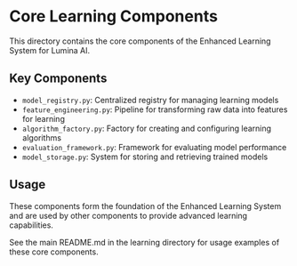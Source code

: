 # Core Learning Components

This directory contains the core components of the Enhanced Learning System for Lumina AI.

## Key Components

- `model_registry.py`: Centralized registry for managing learning models
- `feature_engineering.py`: Pipeline for transforming raw data into features for learning
- `algorithm_factory.py`: Factory for creating and configuring learning algorithms
- `evaluation_framework.py`: Framework for evaluating model performance
- `model_storage.py`: System for storing and retrieving trained models

## Usage

These components form the foundation of the Enhanced Learning System and are used by other components to provide advanced learning capabilities.

See the main README.md in the learning directory for usage examples of these core components.
